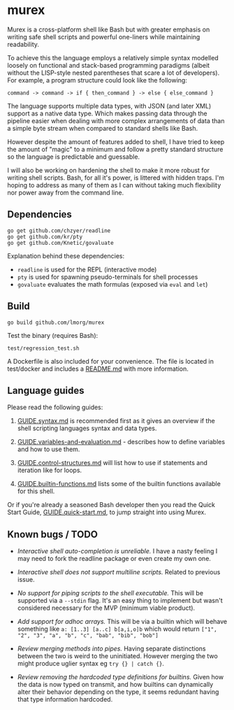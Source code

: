 # murex

Murex is a cross-platform shell like Bash but with greater emphasis on
writing safe shell scripts and powerful one-liners while maintaining
readability.

To achieve this the language employs a relatively simple syntax modelled
loosely on functional and stack-based programming paradigms (albeit
without the LISP-style nested parentheses that scare a lot of developers).
For example, a program structure could look like the following:

    command -> command -> if { then_command } -> else { else_command }

The language supports multiple data types, with JSON (and later XML)
support as a native data type. Which makes passing data through the
pipeline easier when dealing with more complex arrangements of data than
a simple byte stream when compared to standard shells like Bash.

However despite the amount of features added to shell, I have  tried to
keep the amount of "magic" to a minimum and follow a pretty standard
structure so the language is predictable and guessable.
 
I will also be working on hardening the shell to make it more robust for
writing shell scripts. Bash, for all it's power, is littered with hidden
traps. I'm hoping to address as many of them as I can without taking
much flexibility nor power away from the command line.

## Dependencies

    go get github.com/chzyer/readline
    go get github.com/kr/pty
    go get github.com/Knetic/govaluate

Explanation behind these dependencies:
* `readline` is used for the REPL (interactive mode)
* `pty` is used for spawning pseudo-terminals for shell processes
* `govaluate` evaluates the math formulas (exposed via `eval` and `let`)

## Build

    go build github.com/lmorg/murex

Test the binary (requires Bash):

    test/regression_test.sh

A Dockerfile is also included for your convenience. The file is located
in test/docker and includes a [README.md](./test/docker/README.md) with
more information.

## Language guides

Please read the following guides:

1. [GUIDE.syntax.md](./GUIDE.syntax.md) is recommended first as it gives
an overview if the shell scripting languages syntax and data types.

2. [GUIDE.variables-and-evaluation.md](./GUIDE.variables-and-evaluation.md) -
describes how to define variables and how to use them.

3. [GUIDE.control-structures.md](./GUIDE.control-structures.md) will
list how to use if statements and iteration like for loops.

4. [GUIDE.builtin-functions.md](./GUIDE.builtin-functions.md) lists some
of the builtin functions available for this shell.

Or if you're already a seasoned Bash developer then you read the Quick
Start Guide, [GUIDE.quick-start.md](./GUIDE.quick-start.md), to jump
straight into using Murex.

## Known bugs / TODO

* _Interactive shell auto-completion is unreliable._ I have a nasty
feeling I may need to fork the readline package or even create my own
one.

* _Interactive shell does not support multiline scripts._ Related to
previous issue.

* _No support for piping scripts to the shell executable._ This will be
supported via a `--stdin` flag. It's an easy thing to implement but
wasn't considered necessary for the MVP (minimum viable product).

* _Add support for adhoc arrays._ This will be via a builtin which will
behave something like `a: [1..3] [a..c] b[a,i,o]b` which would return
`["1", "2", "3", "a", "b", "c", "bab", "bib", "bob"]`

* _Review merging methods into pipes._ Having separate distinctions
between the two is weird to the uninitiated. However merging the two
might produce uglier syntax eg `try {} | catch {}`.

* _Review removing the hardcoded type definitions for builtins._ Given
how the data is now typed on transmit, and how builtins can dynamically
alter their behavior depending on the type, it seems redundant having
that type information hardcoded.